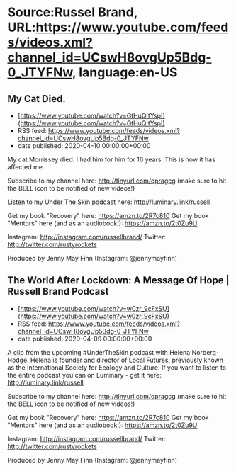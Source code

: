 # Source:Russel Brand, URL:https://www.youtube.com/feeds/videos.xml?channel_id=UCswH8ovgUp5Bdg-0_JTYFNw, language:en-US

## My Cat Died.
 - [https://www.youtube.com/watch?v=GtHuQItYspI](https://www.youtube.com/watch?v=GtHuQItYspI)
 - RSS feed: https://www.youtube.com/feeds/videos.xml?channel_id=UCswH8ovgUp5Bdg-0_JTYFNw
 - date published: 2020-04-10 00:00:00+00:00

My cat Morrissey died. 
I had him for him for 16 years. This is how it has affected me.

Subscribe to my channel here: http://tinyurl.com/opragcg
(make sure to hit the BELL icon to be notified of new videos!)

Listen to my Under The Skin podcast here: 
http://luminary.link/russell

Get my book "Recovery" here: https://amzn.to/2R7c810
Get my book "Mentors" here (and as an audiobook!): https://amzn.to/2t0Zu9U

Instagram: http://instagram.com/russellbrand/
Twitter: http://twitter.com/rustyrockets

Produced by Jenny May Finn (Instagram: @jennymayfinn)

## The World After Lockdown: A Message Of Hope | Russell Brand Podcast
 - [https://www.youtube.com/watch?v=w0zr_9cFxSU](https://www.youtube.com/watch?v=w0zr_9cFxSU)
 - RSS feed: https://www.youtube.com/feeds/videos.xml?channel_id=UCswH8ovgUp5Bdg-0_JTYFNw
 - date published: 2020-04-09 00:00:00+00:00

A clip from the upcoming #UnderTheSkin podcast with Helena Norberg-Hodge. Helena is founder and director of Local Futures, previously known as the International Society for Ecology and Culture.
If you want to listen to the entire podcast you can on Luminary - get it here: http://luminary.link/russell

Subscribe to my channel here: http://tinyurl.com/opragcg
(make sure to hit the BELL icon to be notified of new videos!)

Get my book "Recovery" here: https://amzn.to/2R7c810
Get my book "Mentors" here (and as an audiobook!): https://amzn.to/2t0Zu9U

Instagram: http://instagram.com/russellbrand/
Twitter: http://twitter.com/rustyrockets

Produced by Jenny May Finn (Instagram: @jennymayfinn)

